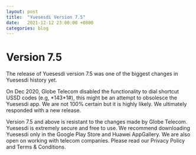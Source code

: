 ```yaml
---
layout: post
title:  "Yuesesdi Version 7.5"
date:   2021-12-12 23:00:00 +0800
categories: blog
---
```

# Version 7.5

The release of Yuesesdi version 7.5 was one of the biggest changes in Yuesesdi history yet.

On Dec 2020, Globe Telecom disabled the functionality to dial shortcut USSD codes (e.g, \*143\*1#), this might be an attempt to obsolesce the Yuesesdi app. We are not 100% certain but it is highly likely. We ultimately responded with a new release.

Version 7.5 and above is resistant to the changes made by Globe Telecom. Yuesesdi is extremely secure and free to use. We recommend downloading Yuesesdi only in the Google Play Store and Huawei AppGallery. We are also open on working with telecom companies. Please read our Privacy Policy and Terms & Conditions.
